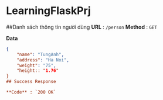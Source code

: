 # LearningFlaskPrj

##Danh sách thông tin người dùng
**URL** : `/person`
**Method** : `GET`

**Data**

```json
{
    "name": "TungAnh",
    "address": "Ha Noi",
    "weight": "75",
    "height:: "1.76"
}
## Success Response

**Code** : `200 OK`

